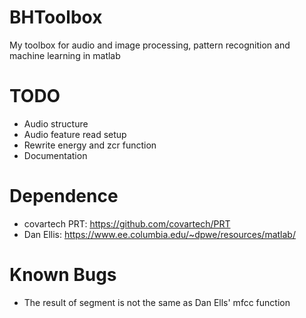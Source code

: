 # BHToolbox
My toolbox for audio and image processing, pattern recognition and machine learning in matlab

# TODO
  * Audio structure
  * Audio feature read setup
  * Rewrite energy and zcr function
  * Documentation

# Dependence
  * covartech PRT: https://github.com/covartech/PRT
  * Dan Ellis: https://www.ee.columbia.edu/~dpwe/resources/matlab/

# Known Bugs
  * The result of segment is not the same as Dan Ells' mfcc function
